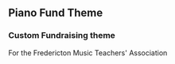 ## Piano Fund Theme

### Custom Fundraising theme

For the Fredericton Music Teachers' Association





